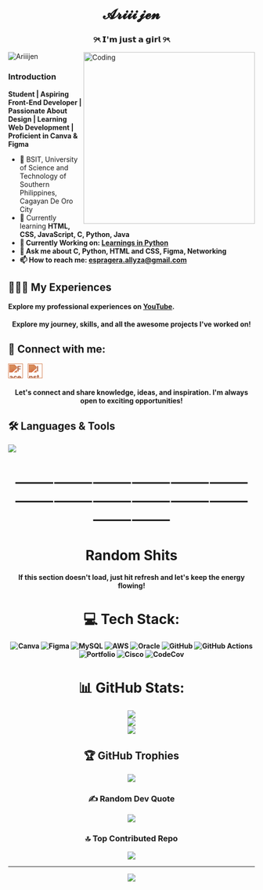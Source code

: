 <h1 align="center">𝓐𝓻𝓲𝓲𝓲𝓳𝓮𝓷</h1>
<h3 align="center">୨ৎ 𝗜'𝗺 𝗷𝘂𝘀𝘁 𝗮 𝗴𝗶𝗿𝗹 ୨ৎ</h3>
<img align="right" alt="Coding" width="350" src="https://media.giphy.com/media/d9mkbc1QkvBnHthaQp/giphy.gif?cid=ecf05e471i4aaqz2p45ydy9cxpd4ok3zqpatww3a9gehwu2a&ep=v1_gifs_related&rid=giphy.gif&ct=g">

<p align="left"> <img src="https://komarev.com/ghpvc/?username=Ramiruuu&label=Profile%20views&color=ff66cc&style=flat" alt="Ariiijen" /> </p>

<h3 align="left">Introduction</h3>
<p> <b>Student | Aspiring Front-End Developer | Passionate About Design | Learning Web Development | Proficient in Canva & Figma</b></p>

<ul>
  <li>🏩 BSIT, University of Science and Technology of Southern Philippines, Cagayan De Oro City </li>
  <li>🧠 Currently learning <strong> HTML, CSS, JavaScript, <strong>C, Python, Java </strong></li>
  <li>🌷 Currently Working on: <a href="https://github.com/Ariiijen/Learnings-in-Python"><strong>Learnings in Python</strong></a></li> 
  <li>💌 Ask me about <strong>C, Python, HTML and CSS, Figma, Networking </strong></li>
  <li>📫 How to reach me: <a href="mailto:espragera.allyza@gmail.com">espragera.allyza@gmail.com</a></li>
</ul>

## 👩🏻‍💼 My Experiences

Explore my professional experiences on [YouTube](https://www.youtube.com/@nce.allyyyy).

<h4 align="center">Explore my journey, skills, and all the awesome projects I've worked on!</h4>

## 🔗 Connect with me:

<p align="left" style="display: flex; gap: 10px;">

  <a href="https://www.facebook.com/lluv.allyy/" target="_blank">
    <img src="https://raw.githubusercontent.com/rahuldkjain/github-profile-readme-generator/master/src/images/icons/Social/facebook.svg" alt="Facebook" height="30" width="30" style="filter: invert(37%) sepia(95%) saturate(338%) hue-rotate(332deg) brightness(88%) contrast(89%);" />
  </a>

  <a href="https://www.instagram.com/lluv.ariiiii/" target="_blank">
    <img src="https://raw.githubusercontent.com/rahuldkjain/github-profile-readme-generator/master/src/images/icons/Social/instagram.svg" alt="Instagram" height="30" width="30" style="filter: invert(37%) sepia(95%) saturate(338%) hue-rotate(332deg) brightness(88%) contrast(89%);" />
  </a>
</p>

<h4 align="center">Let's connect and share knowledge, ideas, and inspiration. I'm always open to exciting opportunities!</h4>

<p align="center">
  <h2> 🛠️ Languages & Tools</h2>
  <a href="https://skillicons.dev">
    <img src="https://skillicons.dev/icons?i=html,css,js,c,python,java,mysql,figma,github,kali,pycharm,vscode,wordpress,linux,typescript,discord,gmail,php&perline=7" />
  </a>
</p>

<h1 align="center">⸻⸻⸻⸻⸻⸻⸻⸻⸻⸻⸻⸻⸻⸻</h1>
<h1 align="center">Random Shits</h1>
<div align="center">

<h4 align="center">If this section doesn't load, just hit refresh and let's keep the energy flowing!</h1>


# 💻 Tech Stack:
![Canva](https://img.shields.io/badge/Canva-%2300C4CC.svg?style=for-the-badge&logo=Canva&logoColor=white) ![Figma](https://img.shields.io/badge/figma-%23F24E1E.svg?style=for-the-badge&logo=figma&logoColor=white) ![MySQL](https://img.shields.io/badge/mysql-4479A1.svg?style=for-the-badge&logo=mysql&logoColor=white) ![AWS](https://img.shields.io/badge/AWS-%23FF9900.svg?style=for-the-badge&logo=amazon-aws&logoColor=white) ![Oracle](https://img.shields.io/badge/Oracle-F80000?style=for-the-badge&logo=oracle&logoColor=white) ![GitHub](https://img.shields.io/badge/github-%23121011.svg?style=for-the-badge&logo=github&logoColor=white) ![GitHub Actions](https://img.shields.io/badge/github%20actions-%232671E5.svg?style=for-the-badge&logo=githubactions&logoColor=white) ![Portfolio](https://img.shields.io/badge/Portfolio-%23000000.svg?style=for-the-badge&logo=firefox&logoColor=#FF7139) ![Cisco](https://img.shields.io/badge/cisco-%23049fd9.svg?style=for-the-badge&logo=cisco&logoColor=black) ![CodeCov](https://img.shields.io/badge/codecov-%23ff0077.svg?style=for-the-badge&logo=codecov&logoColor=white)
# 📊 GitHub Stats:
![](https://github-readme-stats.vercel.app/api?username=Ariiijen&theme=dark&hide_border=false&include_all_commits=false&count_private=false)<br/>
![](https://github-readme-streak-stats.herokuapp.com/?user=Ariiijen&theme=dark&hide_border=false)<br/>
![](https://github-readme-stats.vercel.app/api/top-langs/?username=Ariiijen&theme=dark&hide_border=false&include_all_commits=false&count_private=false&layout=compact)

## 🏆 GitHub Trophies
![](https://github-profile-trophy.vercel.app/?username=Ariiijen&theme=calm_pink&no-frame=false&no-bg=false&margin-w=4)

### ✍️ Random Dev Quote
![](https://quotes-github-readme.vercel.app/api?type=vetical&theme=radical)

### 🔝 Top Contributed Repo
![](https://github-contributor-stats.vercel.app/api?username=Ariiijen&limit=5&theme=dark&combine_all_yearly_contributions=true)

---
[![](https://visitcount.itsvg.in/api?id=Ariiijen&icon=7&color=10)](https://visitcount.itsvg.in)

<!-- Proudly created with GPRM ( https://gprm.itsvg.in ) -->
